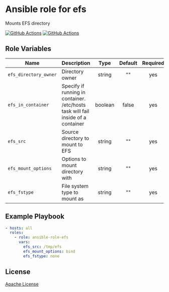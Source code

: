 Ansible role for efs
==================================

Mounts EFS directory

[![GitHub Actions](https://github.com/mongodb-ansible-roles/ansible-role-efs/workflows/Molecule%20Test/badge.svg)](https://github.com/mongodb-ansible-roles/ansible-role-efs/actions?query=workflow%3ARelease)
[![GitHub Actions](https://github.com/mongodb-ansible-roles/ansible-role-efs/workflows/Release/badge.svg)](https://github.com/mongodb-ansible-roles/ansible-role-efs/actions?query=workflow%3A%22Molecule+Test%22)

Role Variables
--------------

| Name | Description | Type | Default | Required |
|------|-------------|:----:|:-------:|:--------:|
| `efs_directory_owner` | Directory owner | string | "" | yes |
| `efs_in_container` | Specify if running in container. /etc/hosts task will fail inside of a container| boolean | false | yes |
| `efs_src` | Source directory to mount to EFS | string | "" | yes |
| `efs_mount_options` | Options to mount directory with | string | "" | yes |
| `efs_fstype` | File system type to mount as | string | "" | yes |

Example Playbook
----------------

```yaml
- hosts: all
  roles:
    - role: ansible-role-efs
      vars:
        efs_src: /tmp/efs
        efs_mount_options: bind
        efs_fstype: none
```

License
-------

[Apache License](LICENSE)

